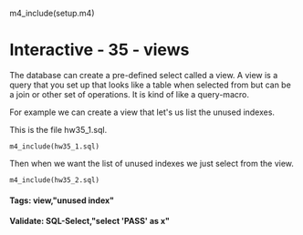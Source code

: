 
m4_include(setup.m4)

# Interactive - 35 - views

The database can create a pre-defined select called a view.
A view is a query that you set up that looks like a table when selected from but
can be a join or other set of operations.  It is kind of like a query-macro.

For example we can create a view that let's us list the unused indexes.

This is the file hw35_1.sql.

```
m4_include(hw35_1.sql)
```

Then when we want the list of unused indexes we just select from the view.


```
m4_include(hw35_2.sql)
```


#### Tags: view,"unused index"

#### Validate: SQL-Select,"select 'PASS' as x"

